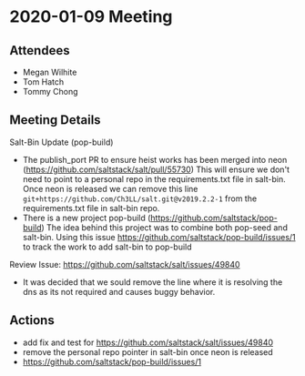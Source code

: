# 2020-01-09 Meeting

## Attendees

* Megan Wilhite
* Tom Hatch
* Tommy Chong

## Meeting Details

Salt-Bin Update (pop-build)
  - The publish_port PR to ensure heist works has been merged into neon
     (https://github.com/saltstack/salt/pull/55730) This will ensure we
     don't need to point to a personal repo in the requirements.txt file
     in salt-bin. Once neon is released we can remove this line
         `git+https://github.com/Ch3LL/salt.git@v2019.2.2-1`
     from the requirements.txt file in salt-bin repo.
  - There is a new project pop-build (https://github.com/saltstack/pop-build)
    The idea behind this project was to combine both pop-seed and salt-bin.
    Using this issue https://github.com/saltstack/pop-build/issues/1 to track
    the work to add salt-bin to pop-build

Review Issue: https://github.com/saltstack/salt/issues/49840
  - It was decided that we sould remove the line where it
    is resolving the dns as its not required and causes
    buggy behavior.

## Actions
  - add fix and test for https://github.com/saltstack/salt/issues/49840
  - remove the personal repo pointer in salt-bin once neon is released
  - https://github.com/saltstack/pop-build/issues/1
